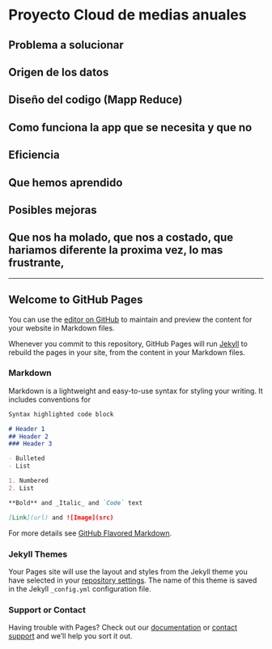 # Proyecto Cloud de medias anuales

## Problema a solucionar
## Origen de los datos
## Diseño del codigo (Mapp Reduce)
## Como funciona la app que se necesita y que no
## Eficiencia
## Que hemos aprendido 
## Posibles mejoras
## Que nos ha molado, que nos a costado, que hariamos diferente la proxima vez, lo mas frustrante, 

----------------------------------------------------------------------------------------------------------------------------------------


## Welcome to GitHub Pages


You can use the [editor on GitHub](https://github.com/Jorgefmc/Cloud-Project/edit/master/index.md) to maintain and preview the content for your website in Markdown files.

Whenever you commit to this repository, GitHub Pages will run [Jekyll](https://jekyllrb.com/) to rebuild the pages in your site, from the content in your Markdown files.

### Markdown

Markdown is a lightweight and easy-to-use syntax for styling your writing. It includes conventions for

```markdown
Syntax highlighted code block

# Header 1
## Header 2
### Header 3

- Bulleted
- List

1. Numbered
2. List

**Bold** and _Italic_ and `Code` text

[Link](url) and ![Image](src)
```

For more details see [GitHub Flavored Markdown](https://guides.github.com/features/mastering-markdown/).

### Jekyll Themes

Your Pages site will use the layout and styles from the Jekyll theme you have selected in your [repository settings](https://github.com/Jorgefmc/Cloud-Project/settings). The name of this theme is saved in the Jekyll `_config.yml` configuration file.

### Support or Contact

Having trouble with Pages? Check out our [documentation](https://help.github.com/categories/github-pages-basics/) or [contact support](https://github.com/contact) and we’ll help you sort it out.
